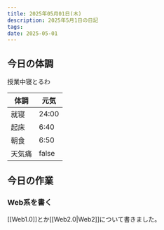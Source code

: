 ```yaml
---
title: 2025年05月01日(木)
description: 2025年5月1日の日記
tags: 
date: 2025-05-01
---
```


## 今日の体調
授業中寝とるわ

| 体調  | 元気    |
| --- | ----- |
| 就寝  | 24:00 |
| 起床  | 6:40  |
| 朝食  | 6:50  |
| 天気痛 | false |

## 今日の作業
### Web系を書く
[[Web1.0]]とか[[Web2.0|Web2]]について書きました。